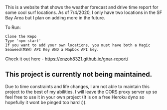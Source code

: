 This is a website that shows the weather forecast and drive time report for some cool surf locations. As of 7/4/2020, I only have two locations in the SF Bay Area but I plan on adding more in the future.

To Run:

    Clone the Repo
    Type 'npm start'
    If you want to add your own locations, you must have both a Magic Seaweed(MSW) API Key AND a Mapbox API key.

Check it out here - https://enzoh8321.github.io/gnar-report/



## This project is currently not being maintained.

Due to time constraints and life changes, I am not able to maintain this project to the best of my abilities. I will leave the CORS proxy server up so feel free to use it in your own project (It is on a free Heroku dyno so hopefully it wont be pinged too hard :)). 
